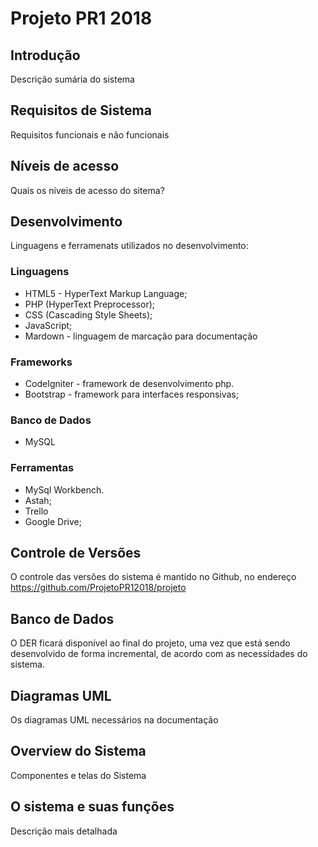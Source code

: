 # Projeto PR1 2018

## Introdução
Descrição sumária do sistema

## Requisitos de Sistema
Requisitos funcionais e não funcionais 

## Níveis de acesso
Quais os níveis de acesso do sitema?

## Desenvolvimento
Linguagens e ferramenats utilizados no desenvolvimento:

### Linguagens
- HTML5 - HyperText Markup Language; 
- PHP (HyperText Preprocessor);
- CSS (Cascading Style Sheets); 
- JavaScript; 
- Mardown - linguagem de marcação para documentação

### Frameworks 
- CodeIgniter  - framework de desenvolvimento php.
- Bootstrap - framework para interfaces responsivas;

### Banco de Dados
- MySQL

### Ferramentas
- MySql Workbench.
- Astah;
- Trello
- Google Drive;

## Controle de Versões	
O controle das versões do sistema é mantido no Github, no endereço https://github.com/ProjetoPR12018/projeto
	
## Banco de Dados
O DER ficará disponível ao final do projeto, uma vez que está sendo desenvolvido de forma incremental, de acordo com as necessidades do sistema.

## Diagramas UML
Os diagramas UML necessários na documentação

## Overview do Sistema
Componentes e telas do Sistema

## O sistema e suas funções
Descrição mais detalhada


